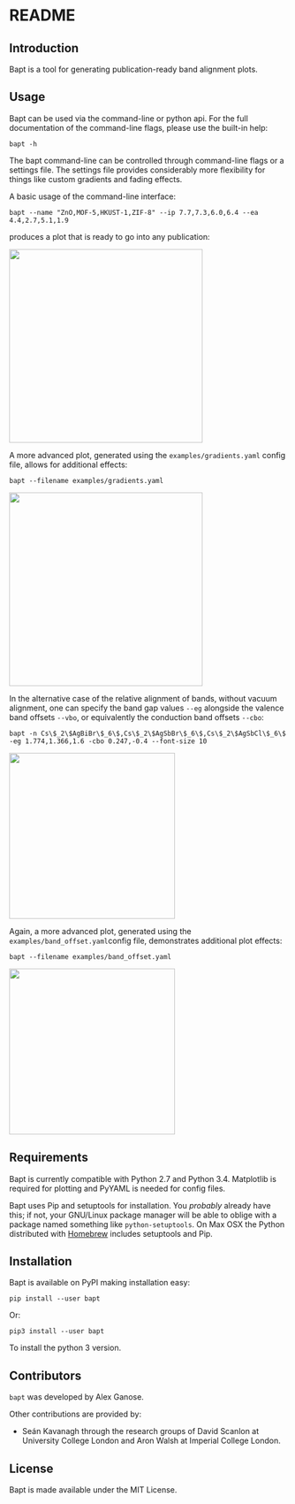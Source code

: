 README
======

Introduction
------------

Bapt is a tool for generating publication-ready band alignment plots.


Usage
-----

Bapt can be used via the command-line or python api. For the full
documentation of the command-line flags, please use the built-in help:

    bapt -h

The bapt command-line can be controlled through command-line flags or
a settings file. The settings file provides considerably more flexibility
for things like custom gradients and fading effects.

A basic usage of the command-line interface:

    bapt --name "ZnO,MOF-5,HKUST-1,ZIF-8" --ip 7.7,7.3,6.0,6.4 --ea 4.4,2.7,5.1,1.9

produces a plot that is ready to go into any publication:

<img src="https://raw.githubusercontent.com/utf/bapt/master/examples/command-line.png" height="350">

A more advanced plot, generated using the `examples/gradients.yaml` config
file, allows for additional effects:

    bapt --filename examples/gradients.yaml

<img src="https://raw.githubusercontent.com/utf/bapt/master/examples/gradients.png" height="350">

In the alternative case of the relative alignment of bands, without vacuum alignment, 
one can specify the band gap values `--eg` alongside the valence band offsets `--vbo`, 
or equivalently the conduction band offsets `--cbo`:

    bapt -n Cs\$_2\$AgBiBr\$_6\$,Cs\$_2\$AgSbBr\$_6\$,Cs\$_2\$AgSbCl\$_6\$ -eg 1.774,1.366,1.6 -cbo 0.247,-0.4 --font-size 10

<img src="https://raw.githubusercontent.com/utf/bapt/master/examples/cli_novac.png" height="300">

Again, a more advanced plot, generated using the `examples/band_offset.yaml`config 
file, demonstrates additional plot effects:

    bapt --filename examples/band_offset.yaml

<img src="https://raw.githubusercontent.com/utf/bapt/master/examples/band_offset.png" height="300">


Requirements
------------

Bapt is currently compatible with Python 2.7 and Python 3.4. Matplotlib is required 
for plotting and PyYAML is needed for config files.

Bapt uses Pip and setuptools for installation. You *probably* already
have this; if not, your GNU/Linux package manager will be able to oblige
with a package named something like ``python-setuptools``. On Max OSX
the Python distributed with [Homebrew](<http://brew.sh>) includes
setuptools and Pip.


Installation
------------

Bapt is available on PyPI making installation easy:

    pip install --user bapt
    
Or:

    pip3 install --user bapt
    
To install the python 3 version.


Contributors
------------

`bapt` was developed by Alex Ganose.

Other contributions are provided by:

* Seán Kavanagh through the research groups of David Scanlon at University College London and Aron Walsh at Imperial College London.


License
-------

Bapt is made available under the MIT License.
